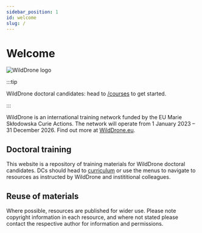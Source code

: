 ```yaml
---
sidebar_position: 1
id: welcome
slug: /
---
```


# Welcome

![WildDrone logo](/img/WildDrone_Detailed_logo_300px.png)

:::tip

WildDrone doctoral candidates: head to [/courses](courses) to get started.

:::

WildDrone is an international training network funded by the EU Marie Skłodowska Curie Actions. The network will operate from 1 January 2023 – 31 December 2026. Find out more at [WildDrone.eu](https://wilddrone.eu).

## Doctoral training

This website is a repository of training materials for WildDrone doctoral candidates. DCs should head to [curriculum](curriculum) or use the menus to navigate to resources as instructed by WildDrone and instititional colleagues.

## Reuse of materials

 Where possible, resources are published for wider use. Please note copyright information in each resource, and where not stated please contact the respective author for information and permissions.